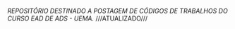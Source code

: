*REPOSITÓRIO DESTINADO A POSTAGEM DE CÓDIGOS DE TRABALHOS DO CURSO EAD DE ADS - UEMA.*
///ATUALIZADO///
